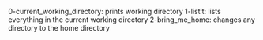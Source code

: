 0-current_working_directory: prints working directory
1-listit: lists everything in the current working directory
2-bring_me_home: changes any directory to the home directory

